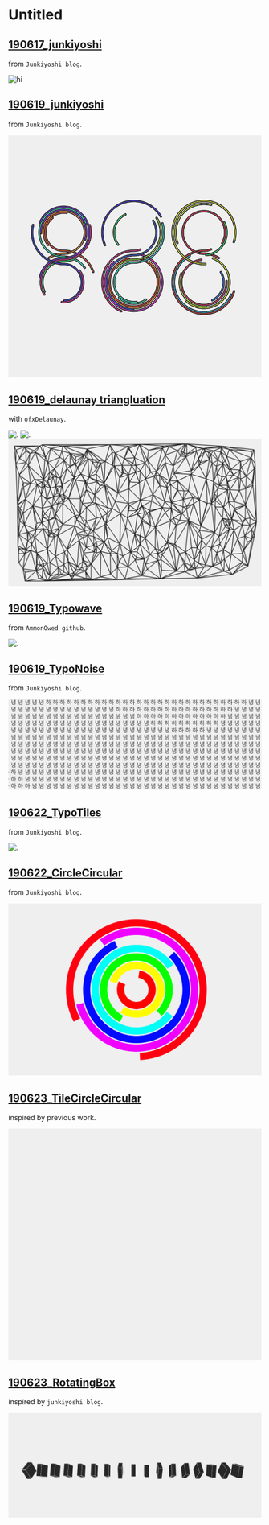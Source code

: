 # Untitled

## [190617_junkiyoshi](190617_junkiyoshi/Readme.md)
from `Junkiyoshi blog`.  

![hi](190617_junkiyoshi/190617_junkiyoshi.gif)

## [190619_junkiyoshi](190619_junkiyoshi/Readme.md)
from `Junkiyoshi blog`.  

![hi](190619_junkiyoshi/190619_junkiyoshi.gif)

## [190619_delaunay triangluation](190619_d190619_delaunayTriangulation/Readme.md)

with `ofxDelaunay`.  

![.](190619_delaunayTriangulation/190619_delaunay_triangulation.gif)
![.](190619_delaunayTriangulation/190619_delaunay_triangulation2.gif)
![.](190619_delaunayTriangulation/캡처.PNG)

## [190619_Typowave](190619_TypoWave/Readme.md)
from `AmmonOwed github`. 

![.](190619_TypoWave/190619_TypoWave.gif)

## [190619_TypoNoise](190619_TypoNoise/Readme.md)
from `Junkiyoshi blog`.  

![.](190619_TypoNoise/190619_TypoNoise.gif)

## [190622_TypoTiles](190622_TypoTiles/Readme.md)
from `Junkiyoshi blog`.  

![.](190622_TypoTiles/190622_TypoTiles.gif)

## [190622_CircleCircular](190622_CircleCircular/Readme.md)
from `Junkiyoshi blog`.  

![.](190622_CircleCircular/190622_CircleCircular.gif)

## [190623_TileCircleCircular](190623_TileCircleCircular/Readme.md)
inspired by previous work.  

![.](190623_TileCircleCircular/190623_TileCircleCircular.gif)


## [190623_RotatingBox](190623_RotatingBox/Readme.md)  
inspired by `junkiyoshi blog`.

![.](190623_RotatingBox/190623_RotatingBox.gif)